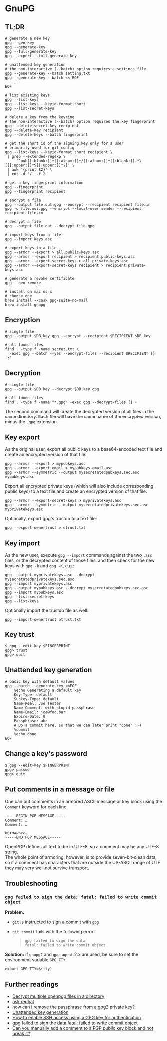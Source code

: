# GnuPG

## TL;DR

```shell
# generate a new key
gpg --gen-key
gpg --generate-key
gpg --full-generate-key
gpg --expert --full-generate-key

# unattended key generation
# the non-interactive (--batch) option requires a settings file
gpg --generate-key --batch setting.txt
gpg --generate-key --batch <<-EOF
	…
EOF

# list existing keys
gpg --list-keys
gpg --list-keys --keyid-format short
gpg --list-secret-keys

# delete a key from the keyring
# the non-interactive (--batch) option requires the key fingerprint
gpg --delete-secret-key recipient
gpg --delete-key recipient
gpg --delete-keys --batch fingerprint

# get the short id of the signing key only for a user
# primarily used for git config
gpg --list-keys --keyid-format short recipient \
 | grep --extended-regexp \
     '^pub[[:blank:]]+[[:alnum:]]+/[[:alnum:]]+[[:blank:]].*\[[[:upper:]]*S[[:upper:]]*\]' \
 | awk '{print $2}' \
 | cut -d '/' -f 2

# get a key fingerprint information
gpg --fingerprint
gpg --fingerprint recipient

# encrypt a file
gpg --output file.out.gpg --encrypt --recipient recipient file.in
gpg -o file.out.gpg --encrypt --local-user sender --recipient recipient file.in

# decrypt a file
gpg --output file.out --decrypt file.gpg

# import keys from a file
gpg --import keys.asc

# export keys to a file
gpg --armor --export > all.public-keys.asc
gpg --armor --export recipient > recipient.public-keys.asc
gpg --armor --export-secret-keys > all.private-keys.asc
gpg --armor --export-secret-keys recipient > recipient.private-keys.asc

# generate a revoke certificate
gpg --gen-revoke

# install on mac os x
# choose one
brew install --cask gpg-suite-no-mail
brew install gnupg
```

## Encryption

```shell
# single file
gpg --output $DB.key.gpg --encrypt --recipient $RECIPIENT $DB.key

# all found files
find . -type f -name secret.txt \
  -exec gpg --batch --yes --encrypt-files --recipient $RECIPIENT {} ';'
```

## Decryption

```shell
# single file
gpg --output $DB.key --decrypt $DB.key.gpg

# all found files
find . -type f -name "*.gpg" -exec gpg --decrypt-files {} +
```

The second command will create the decrypted version of all files in the same directory. Each file will have the same name of the encrypted version, minus the `.gpg` extension.

## Key export

As the original user, export all public keys to a base64-encoded text file and create an encrypted version of that file:

```shell
gpg --armor --export > mypubkeys.asc
gpg --armor --export email > mypubkeys-email.asc
gpg --armor --symmetric --output mysecretatedpubkeys.sec.asc mypubkeys.asc
```

Export all encrypted private keys (which will also include corresponding public keys) to a text file and create an encrypted version of that file:

```shell
gpg --armor --export-secret-keys > myprivatekeys.asc
gpg --armor --symmetric --output mysecretatedprivatekeys.sec.asc myprivatekeys.asc
```

Optionally, export gpg's trustdb to a text file:

```shell
gpg --export-ownertrust > otrust.txt
```

## Key import

As the new user, execute `gpg --import` commands against the two `.asc` files, or the decrypted content of those files, and then check for the new keys with `gpg -k` and `gpg -K`, e.g.:

```shell
gpg --output myprivatekeys.asc --decrypt mysecretatedprivatekeys.sec.asc
gpg --import myprivatekeys.asc
gpg --output mypubkeys.asc --decrypt mysecretatedpubkeys.sec.asc
gpg --import mypubkeys.asc
gpg --list-secret-keys
gpg --list-keys
```

Optionally import the trustdb file as well:

```shell
gpg --import-ownertrust otrust.txt
```

## Key trust

```shell
$ gpg --edit-key $FINGERPRINT
gpg> trust
gpg> quit
```

## Unattended key generation

```shell
# basic key with default values
gpg --batch --generate-key <<EOF
    %echo Generating a default key
    Key-Type: default
    Subkey-Type: default
    Name-Real: Joe Tester
    Name-Comment: with stupid passphrase
    Name-Email: joe@foo.bar
    Expire-Date: 0
    Passphrase: abc
    # Do a commit here, so that we can later print "done" :-)
    %commit
    %echo done
EOF
```

## Change a key's password

```shell
$ gpg --edit-key $FINGERPRINT
gpg> passwd
gpg> quit
```

## Put comments in a message or file

One can put comments in an armored ASCII message or key block using the `Comment` keyword for each line:

```plaintext
-----BEGIN PGP MESSAGE-----
Comment: …
Comment: …

hQIMAwbYc…
-----END PGP MESSAGE-----
```

OpenPGP defines all text to be in UTF-8, so a comment may be any UTF-8 string.  
The whole point of armoring, however, is to provide seven-bit-clean data, so if a comment has characters that are outside the US-ASCII range of UTF they may very well not survive transport.

## Troubleshooting

### `gpg failed to sign the data; fatal: failed to write commit object`

**Problem:**

- `git` is instructed to sign a commit with `gpg`
- `git commit` fails with the following error:

  > ```plaintext
  > gpg failed to sign the data
  > fatal: failed to write commit object
  > ```

**Solution:** if `gnupg2` and `gpg-agent` 2.x are used, be sure to set the environment variable `GPG_TTY`:

```shell
export GPG_TTY=$(tty)
```

## Further readings

- [Decrypt multiple openpgp files in a directory]
- [ask redhat]
- [how can i remove the passphrase from a gpg2 private key?]
- [Unattended key generation]
- [How to enable SSH access using a GPG key for authentication]
- [gpg failed to sign the data fatal: failed to write commit object]
- [Can you manually add a comment to a PGP public key block and not break it?]

[ask redhat]: https://access.redhat.com/solutions/2115511
[can you manually add a comment to a pgp public key block and not break it?]: https://stackoverflow.com/questions/58696139/can-you-manually-add-a-comment-to-a-pgp-public-key-block-and-not-break-it#58696634
[decrypt multiple openpgp files in a directory]: https://stackoverflow.com/questions/18769290/decrypt-multiple-openpgp-files-in-a-directory/42431810#42431810
[gpg failed to sign the data fatal: failed to write commit object]: https://stackoverflow.com/questions/39494631/gpg-failed-to-sign-the-data-fatal-failed-to-write-commit-object-git-2-10-0#42265848
[how can i remove the passphrase from a gpg2 private key?]: https://unix.stackexchange.com/a/550538
[how to enable ssh access using a gpg key for authentication]: https://opensource.com/article/19/4/gpg-subkeys-ssh
[unattended key generation]: https://www.gnupg.org/documentation/manuals/gnupg/Unattended-GPG-key-generation.html
